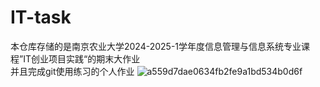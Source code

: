 # IT-task
本仓库存储的是南京农业大学2024-2025-1学年度信息管理与信息系统专业课程”IT创业项目实践“的期末大作业<br/>
并且完成git使用练习的个人作业
![a559d7dae0634fb2fe9a1bd534b0d6f](https://github.com/user-attachments/assets/05429a78-8396-46c8-9b99-4919c8096720)

